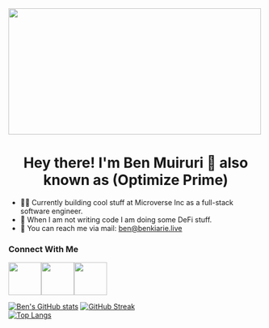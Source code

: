 <img width=500 height=250 src="https://www.aalpha.net/wp-content/uploads/2020/12/full-stack-development.gif">

<h1 align="center">Hey there! I'm Ben Muiruri 👋 also known as (Optimize Prime)</h1>

- :ok_man: Currently building cool stuff at Microverse Inc as a full-stack software engineer.
- :rocket: When I am not writing code I am doing some DeFi stuff.
- :email: You can reach me via mail: ben@benkiarie.live


### Connect With Me
<a href="https://twitter.com/_optimize"><img width="65px" src="https://user-images.githubusercontent.com/79658534/150798648-38f1ed89-848c-4e24-9395-c748b2adeff7.png"><a href="https://www.linkedin.com/in/benjamin-kiarie-180b66149/"><img width="65px" src="https://user-images.githubusercontent.com/79658534/150799217-2a39b95d-53bb-4dae-9526-bc073802a7be.png"><a href="https://www.instagram.com/lbenten/"><img width="65px" src="https://img.icons8.com/doodle/2x/instagram-new.png">

[![Ben's GitHub stats](https://github-readme-stats.vercel.app/api?username=Benmuiruri&count_private=true&show_icons=true&theme=tokyonight)](https://github.com/Benmuiruri)
[![GitHub Streak](https://github-readme-streak-stats.herokuapp.com/?user=Benmuiruri&theme=tokyonight)](https://github.com/Benmuiruri)<br>
[![Top Langs](https://github-readme-stats.vercel.app/api/top-langs/?username=Benmuiruri&show_icons=true&theme=tokyonight&layout=compact)](https://github.com/Benmuiruri)
